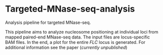 # Targeted-MNase-seq-analysis
Analysis pipeline for targeted MNase-seq.

This pipeline aims to analyze nucleosome positioning at individual loci from mapped paired-end MNase-seq data. The input files are locus-specific BAM files.
In the end, a plot for the entire _FLC_ locus is generated.
For additional information see the paper (_currently unpublished_)
